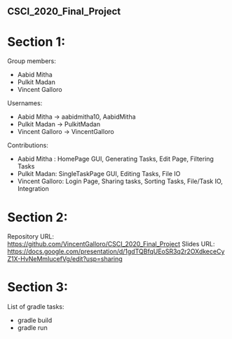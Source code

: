 ## CSCI_2020_Final_Project

# Section 1:
Group members: 
- Aabid Mitha
- Pulkit Madan
- Vincent Galloro

Usernames:
- Aabid Mitha -> aabidmitha10, AabidMitha
- Pulkit Madan -> PulkitMadan
- Vincent Galloro -> VincentGalloro

Contributions:
- Aabid Mitha : HomePage GUI, Generating Tasks, Edit Page, Filtering Tasks
- Pulkit Madan: SingleTaskPage GUI, Editing Tasks, File IO
- Vincent Galloro: Login Page, Sharing tasks, Sorting Tasks, File/Task IO, Integration


# Section 2:
Repository URL:
https://github.com/VincentGalloro/CSCI_2020_Final_Project
Slides URL:
https://docs.google.com/presentation/d/1gdTQBfqUEoSR3q2r2OXdkeceCyZ1X-HvNeMmIucefVg/edit?usp=sharing


# Section 3:
List of gradle tasks:
- gradle build
- gradle run
